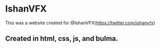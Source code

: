 IshanVFX
=================

This was a website created for @IshanVFX(https://twitter.com/ishanvfx)

Created in html, css, js, and bulma.
-------------------


